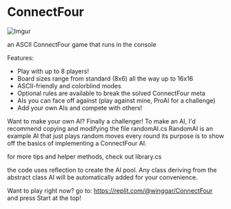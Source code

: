 # ConnectFour
![Imgur](https://i.imgur.com/LsT3LXs.png)

an ASCII ConnectFour game that runs in the console

Features:
 - Play with up to 8 players!
 - Board sizes range from standard (8x6) all the way up to 16x16
 - ASCII-friendly and colorblind modes
 - Optional rules are available to break the solved ConnectFour meta
 - AIs you can face off against (play against mine, ProAI for a challenge)
 - Add your own AIs and compete with others!
 
Want to make your own AI?
  Finally a challenger!
  To make an AI, I'd recommend copying and modifying the file randomAI.cs
  RandomAI is an example AI that just plays random moves every round
  its purpose is to show off the basics of implementing a ConnectFour AI. 
  
  for more tips and helper methods, check out library.cs
  
  the code uses reflection to create the AI pool.
  Any class deriving from the abstract class AI will be automatically added for your convenience.

Want to play right now?
go to: https://replit.com/@winggar/ConnectFour and press Start at the top!
